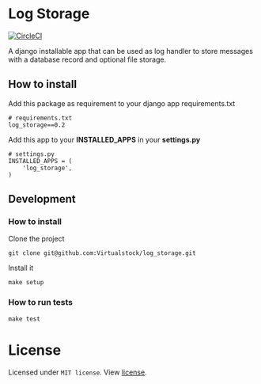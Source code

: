 # Log Storage

[![CircleCI](https://circleci.com/gh/Virtualstock/log_storage.svg?style=svg)](https://circleci.com/gh/Virtualstock/log_storage)

A django installable app that can be used as log handler to store messages 
with a database record and optional file storage.

## How to install

Add this package as requirement to your django app requirements.txt

```
# requirements.txt
log_storage==0.2
```

Add this app to your **INSTALLED_APPS** in your **settings.py**

```
# settings.py
INSTALLED_APPS = (
    'log_storage',
)
```

## Development


### How to install

Clone the project

```
git clone git@github.com:Virtualstock/log_storage.git
```

Install it

```
make setup
```

### How to run tests

```
make test
```

# License

Licensed under `MIT license`. View [license](LICENSE).